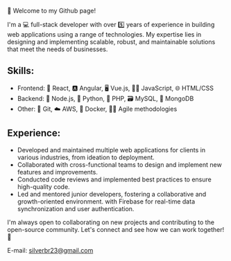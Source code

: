 👋 Welcome to my Github page!

I'm a 💻 full-stack developer with over 5️⃣ years of experience in building web applications using a range of technologies.
My expertise lies in designing and implementing scalable, robust, and maintainable solutions that meet the needs of businesses.

Skills:
-------

*   Frontend: 🌟 React, 🅰️ Angular, 🖥️ Vue.js, 🧑‍💻 JavaScript, 🌐 HTML/CSS
*   Backend: 🚀 Node.js, 🐍 Python, 🐘 PHP, 🗃️ MySQL, 🍃 MongoDB
*   Other: 🔗 Git, ☁️ AWS, 🐳 Docker, 🏃‍♀️ Agile methodologies

Experience:
-----------

*   Developed and maintained multiple web applications for clients in various industries, from ideation to deployment.
*   Collaborated with cross-functional teams to design and implement new features and improvements.
*   Conducted code reviews and implemented best practices to ensure high-quality code.
*   Led and mentored junior developers, fostering a collaborative and growth-oriented environment.
with Firebase for real-time data synchronization and user authentication.

I'm always open to collaborating on new projects and contributing to the open-source community. Let's connect and see how we can work together! 💬

E-mail: silverbr23@gmail.com
